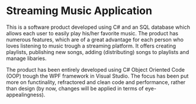 # Streaming Music Application

This is a software product developed using C# and an SQL database which allows each user to easily play his/her favorite music. The product has numerous features, which are of a great advantage for each person who loves
listening to music trough a streaming platform. It offers creating playlists, publishing new songs, adding (distributing) songs to playlists and manage libaries. 

The product has been entirely developed using C# Object Oriented Code (OOP) trough the WPF framework in Visual Studio. The focus has been put more on functinality, refractored and clean code and performance, rather
than design (by now, changes will be applied in terms of eye-appealingness).
